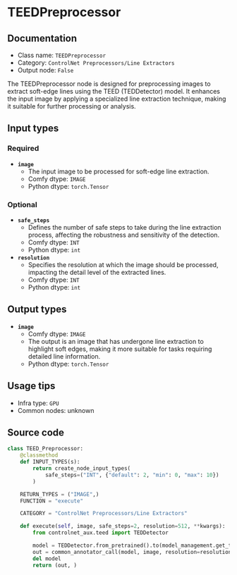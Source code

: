 # TEEDPreprocessor
## Documentation
- Class name: `TEEDPreprocessor`
- Category: `ControlNet Preprocessors/Line Extractors`
- Output node: `False`

The TEEDPreprocessor node is designed for preprocessing images to extract soft-edge lines using the TEED (TEDDetector) model. It enhances the input image by applying a specialized line extraction technique, making it suitable for further processing or analysis.
## Input types
### Required
- **`image`**
    - The input image to be processed for soft-edge line extraction.
    - Comfy dtype: `IMAGE`
    - Python dtype: `torch.Tensor`
### Optional
- **`safe_steps`**
    - Defines the number of safe steps to take during the line extraction process, affecting the robustness and sensitivity of the detection.
    - Comfy dtype: `INT`
    - Python dtype: `int`
- **`resolution`**
    - Specifies the resolution at which the image should be processed, impacting the detail level of the extracted lines.
    - Comfy dtype: `INT`
    - Python dtype: `int`
## Output types
- **`image`**
    - Comfy dtype: `IMAGE`
    - The output is an image that has undergone line extraction to highlight soft edges, making it more suitable for tasks requiring detailed line information.
    - Python dtype: `torch.Tensor`
## Usage tips
- Infra type: `GPU`
- Common nodes: unknown


## Source code
```python
class TEED_Preprocessor:
    @classmethod
    def INPUT_TYPES(s):
        return create_node_input_types(
            safe_steps=("INT", {"default": 2, "min": 0, "max": 10})
        )

    RETURN_TYPES = ("IMAGE",)
    FUNCTION = "execute"

    CATEGORY = "ControlNet Preprocessors/Line Extractors"

    def execute(self, image, safe_steps=2, resolution=512, **kwargs):
        from controlnet_aux.teed import TEDDetector

        model = TEDDetector.from_pretrained().to(model_management.get_torch_device())
        out = common_annotator_call(model, image, resolution=resolution, safe_steps=safe_steps)
        del model
        return (out, )

```

